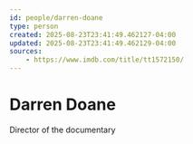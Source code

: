 ```yaml
---
id: people/darren-doane
type: person
created: 2025-08-23T23:41:49.462127-04:00
updated: 2025-08-23T23:41:49.462129-04:00
sources:
    - https://www.imdb.com/title/tt1572150/
---
```


# Darren Doane

Director of the documentary

